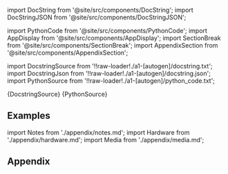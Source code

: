 
[//]: # (Custom component imports)

import DocString from '@site/src/components/DocString';
import DocStringJSON from '@site/src/components/DocStringJSON';

import PythonCode from '@site/src/components/PythonCode';
import AppDisplay from '@site/src/components/AppDisplay';
import SectionBreak from '@site/src/components/SectionBreak';
import AppendixSection from '@site/src/components/AppendixSection';

[//]: # (Docstring)

import DocstringSource from '!!raw-loader!./a1-[autogen]/docstring.txt';
import DocstringJson from '!!raw-loader!./a1-[autogen]/docstring.json';
import PythonSource from '!!raw-loader!./a1-[autogen]/python_code.txt';

<DocString>{DocstringSource}</DocString>
<DocStringJSON data={DocstringJson} />
<PythonCode GLink='IO/INSTRUMENTS/DAQ_BOARDS/LABJACK/U3/BASIC/READ_A0_PINS/READ_A0_PINS.py'>{PythonSource}</PythonCode>

<SectionBreak />

    

[//]: # (Examples)

## Examples

<AppDisplay 
  GLink='IO/INSTRUMENTS/DAQ_BOARDS/LABJACK/U3/BASIC/READ_A0_PINS'
  nodeLabel='READ_A0_PINS'>
</AppDisplay>

<SectionBreak />

    

[//]: # (Appendix)

import Notes from './appendix/notes.md';
import Hardware from './appendix/hardware.md';
import Media from './appendix/media.md';

## Appendix

<AppendixSection index={0} folderPath='nodes/IO/INSTRUMENTS/DAQ_BOARDS/LABJACK/U3/BASIC/READ_A0_PINS/appendix/'><Notes /></AppendixSection>
<AppendixSection index={1} folderPath='nodes/IO/INSTRUMENTS/DAQ_BOARDS/LABJACK/U3/BASIC/READ_A0_PINS/appendix/'><Hardware /></AppendixSection>
<AppendixSection index={2} folderPath='nodes/IO/INSTRUMENTS/DAQ_BOARDS/LABJACK/U3/BASIC/READ_A0_PINS/appendix/'><Media /></AppendixSection>


